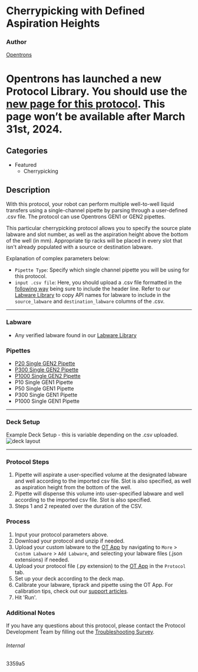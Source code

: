 # Cherrypicking with Defined Aspiration Heights

### Author
[Opentrons](https://opentrons.com/)

# Opentrons has launched a new Protocol Library. You should use the [new page for this protocol](https://library.opentrons.com/p/3359a5). This page won’t be available after March 31st, 2024.

## Categories
* Featured
	* Cherrypicking

## Description
With this protocol, your robot can perform multiple well-to-well liquid transfers using a single-channel pipette by parsing through a user-defined .csv file. The protocol can use Opentrons GEN1 or GEN2 pipettes.

This particular cherrypicking protocol  allows you to specify the source plate labware and slot number, as well as the aspiration height above the bottom of the well (in mm). Appropriate tip racks will be placed in every slot that isn't already populated with a source or destination labware.


Explanation of complex parameters below:
* `Pipette Type`: Specify which single channel pipette you will be using for this protocol.
* `input .csv file`: Here, you should upload a .csv file formatted in the [following way](https://opentrons-protocol-library-website.s3.amazonaws.com/custom-README-images/3359a5/template.csv) being sure to include the header line. Refer to our [Labware Library](https://labware.opentrons.com/?category=wellPlate) to copy API names for labware to include in the `source_labware` and `destination_labware` columns of the .csv.

---

### Labware
* Any verified labware found in our [Labware Library](https://labware.opentrons.com/?category=wellPlate)

### Pipettes
* [P20 Single GEN2 Pipette](https://opentrons.com/pipettes/)
* [P300 Single GEN2 Pipette](https://opentrons.com/pipettes/)
* [P1000 Single GEN2 Pipette](https://opentrons.com/pipettes/)
* P10 Single GEN1 Pipette
* P50 Single GEN1 Pipette
* P300 Single GEN1 Pipette
* P1000 Single GEN1 Pipette

---

### Deck Setup
Example Deck Setup - this is variable depending on the .csv uploaded.
![deck layout](https://opentrons-protocol-library-website.s3.amazonaws.com/custom-README-images/3359a5/Screen+Shot+2021-04-29+at+2.45.06+PM.png)


---

### Protocol Steps
1. Pipette will aspirate a user-specified volume at the designated labware and well according to the imported csv file. Slot is also specified, as well as aspiration height from the bottom of the well.
2. Pipette will dispense this volume into user-specified labware and well according to the imported csv file. Slot is also specified.
3. Steps 1 and 2 repeated over the duration of the CSV.

### Process
1. Input your protocol parameters above.
2. Download your protocol and unzip if needed.
3. Upload your custom labware to the [OT App](https://opentrons.com/ot-app) by navigating to `More` > `Custom Labware` > `Add Labware`, and selecting your labware files (.json extensions) if needed.
4. Upload your protocol file (.py extension) to the [OT App](https://opentrons.com/ot-app) in the `Protocol` tab.
5. Set up your deck according to the deck map.
6. Calibrate your labware, tiprack and pipette using the OT App. For calibration tips, check out our [support articles](https://support.opentrons.com/en/collections/1559720-guide-for-getting-started-with-the-ot-2).
7. Hit 'Run'.

### Additional Notes
If you have any questions about this protocol, please contact the Protocol Development Team by filling out the [Troubleshooting Survey](https://protocol-troubleshooting.paperform.co/).

###### Internal
3359a5
